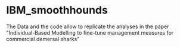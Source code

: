 # IBM_smoothhounds

The Data and the code allow to replicate the analyses in the paper "Individual-Based Modelling to fine-tune management measures for commercial demersal sharks"
